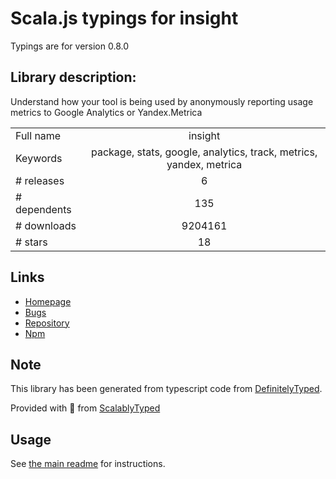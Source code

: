 
# Scala.js typings for insight

Typings are for version 0.8.0

## Library description:
Understand how your tool is being used by anonymously reporting usage metrics to Google Analytics or Yandex.Metrica

|                    |                 |
| ------------------ | :-------------: |
| Full name          | insight |
| Keywords           | package, stats, google, analytics, track, metrics, yandex, metrica |
| # releases         | 6 |
| # dependents       | 135 |
| # downloads        | 9204161 |
| # stars            | 18 |

## Links
- [Homepage](https://github.com/yeoman/insight#readme)
- [Bugs](https://github.com/yeoman/insight/issues)
- [Repository](https://github.com/yeoman/insight)
- [Npm](https://www.npmjs.com/package/insight)
    


## Note
This library has been generated from typescript code from [DefinitelyTyped](https://definitelytyped.org).

Provided with :purple_heart: from [ScalablyTyped](https://github.com/oyvindberg/ScalablyTyped)

## Usage
See [the main readme](../../readme.md) for instructions.


